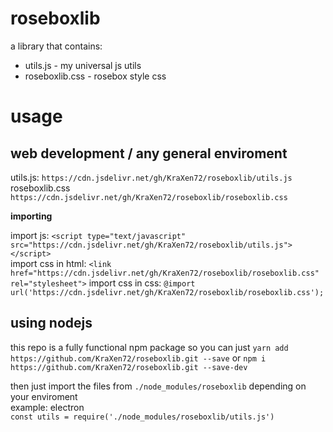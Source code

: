 # roseboxlib

a library that contains:
- utils.js - my universal js utils
- roseboxlib.css - rosebox style css

# usage
## web development / any general enviroment
utils.js: ``https://cdn.jsdelivr.net/gh/KraXen72/roseboxlib/utils.js``
roseboxlib.css ``https://cdn.jsdelivr.net/gh/KraXen72/roseboxlib/roseboxlib.css``
  
**importing**
  
import js: ``<script type="text/javascript" src="https://cdn.jsdelivr.net/gh/KraXen72/roseboxlib/utils.js"></script>``  
import css in html: ``<link href="https://cdn.jsdelivr.net/gh/KraXen72/roseboxlib/roseboxlib.css" rel="stylesheet">``
import css in css: ``@import url('https://cdn.jsdelivr.net/gh/KraXen72/roseboxlib/roseboxlib.css');``

## using nodejs
this repo is a fully functional npm package so you can just ``yarn add https://github.com/KraXen72/roseboxlib.git --save`` or ``npm i https://github.com/KraXen72/roseboxlib.git --save-dev``  
  
then just import the files from ``./node_modules/roseboxlib`` depending on your enviroment  
example: electron  
``const utils = require('./node_modules/roseboxlib/utils.js')``